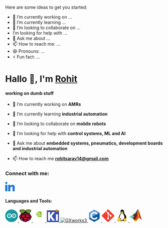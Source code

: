 

Here are some ideas to get you started:

- 🔭 I’m currently working on ...
- 🌱 I’m currently learning ...
- 👯 I’m looking to collaborate on ...
-  I’m looking for help with ...
- 💬 Ask me about ...
- 📫 How to reach me: ...
- 😄 Pronouns: ...
- ⚡ Fun fact: ...


# Hallo 👋, I'm [Rohit](https://www.linkedin.com/in/rohit-s-693a9b201/)
#### working on dumb stuff

- 🔭 I’m currently working on **AMRs**

- 🌱 I’m currently learning **industrial automation**

- 👯 I’m looking to collaborate on **mobile robots**

- 🤔 I’m looking for help with **control systems, ML and AI**

- 💬 Ask me about **embedded systems, pneumatics, development boards and industrial automation**

- 📫 How to reach me **rohitsarav14@gmail.com**

### Connect with me:

<a href="https://linkedin.com/in/rohit-s-693a9b201" target="blank"><img src="./assert/linked-in-alt.svg" alt="rohit-s-693a9b201" height="30" width="30" /></a>


#### Languages and Tools:

<a href="https://www.arduino.cc/" target="_blank" rel="noreferrer"> <img src="./assert/arduino-1.svg" alt="arduino" width="40" height="40"/> </a> 
<a href="https://www.raspberrypi.com/" target="_blank" rel="noreferrer"> <img src="./assert/Raspberry_Pi_Logo.svg" alt="raspberrypi" width="40" height="40"/> </a>
<a href="https://developer.nvidia.com/embedded-computing" target="_blank" rel="noreferrer"> <img src="./assert/Nvidia-Light-Vertical-Dark-Background-Logo.wine.svg" alt="NVIDIA JetPack" width="40" height="40"/> </a>
<a href="https://www.kicad.org/" target="_blank" rel="noreferrer"> <img src="./assert/kicadlogo.png" alt="kicad" width="40" height="40"/> </a>
<a href="https://www.mitsubishifa.co.th/en/more-detail.php?page_id=OA==" target="_blank" rel="noreferrer"> <img src="./assert/GXWorks3.ico" alt="GXworks3" width="40" height="40"/> </a>
<a href="https://www.cprogramming.com/" target="_blank" rel="noreferrer"> <img src="./assert/c-original.svg" alt="c" width="40" height="40"/> </a> 
<a href="https://git-scm.com/" target="_blank" rel="noreferrer"> <img src="./assert/git-scm-icon.svg" alt="git" width="40" height="40"/> </a> 
<a href="https://www.linux.org/" target="_blank" rel="noreferrer"> <img src="./assert/linux-original.svg" alt="linux" width="40" height="40"/> </a> 
<a href="https://www.mathworks.com/" target="_blank" rel="noreferrer"> <img src="./assert/Matlab_Logo.png" alt="matlab" width="40" height="40"/> </a>
